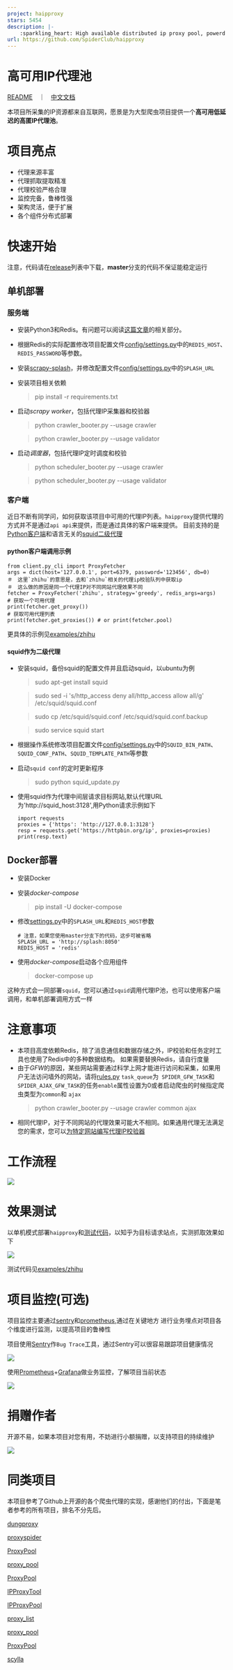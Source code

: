 ```yaml
---
project: haipproxy
stars: 5454
description: |-
    :sparkling_heart: High available distributed ip proxy pool, powerd by Scrapy and Redis
url: https://github.com/SpiderClub/haipproxy
---
```


# 高可用IP代理池
[README](README_EN.md)　｜　[中文文档](README.md)

本项目所采集的IP资源都来自互联网，愿景是为大型爬虫项目提供一个**高可用低延迟的高匿IP代理池**。

# 项目亮点
- 代理来源丰富
- 代理抓取提取精准
- 代理校验严格合理
- 监控完备，鲁棒性强
- 架构灵活，便于扩展
- 各个组件分布式部署

# 快速开始

注意，代码请在[release](https://github.com/SpiderClub/haipproxy/releases)列表中下载，**master**分支的代码不保证能稳定运行

## 单机部署

### 服务端
- 安装Python3和Redis。有问题可以阅读[这篇文章](https://github.com/SpiderClub/weibospider/wiki/%E5%88%86%E5%B8%83%E5%BC%8F%E7%88%AC%E8%99%AB%E7%8E%AF%E5%A2%83%E9%85%8D%E7%BD%AE)的相关部分。
- 根据Redis的实际配置修改项目配置文件[config/settings.py](config/settings.py)中的`REDIS_HOST`、`REDIS_PASSWORD`等参数。
- 安装[scrapy-splash](https://github.com/scrapy-plugins/scrapy-splash)，并修改配置文件[config/settings.py](config/settings.py)中的`SPLASH_URL`
- 安装项目相关依赖
  > pip install -r requirements.txt
- 启动*scrapy worker*，包括代理IP采集器和校验器
  > python crawler_booter.py --usage crawler

  > python crawler_booter.py --usage validator
- 启动*调度器*，包括代理IP定时调度和校验
  > python scheduler_booter.py --usage crawler

  > python scheduler_booter.py --usage validator

### 客户端
近日不断有同学问，如何获取该项目中可用的代理IP列表。`haipproxy`提供代理的方式并不是通过`api api`来提供，而是通过具体的客户端来提供。
目前支持的是[Python客户端](client/py_cli.py)和语言无关的[squid二级代理](client/squid.py)

#### python客户端调用示例 
```python3
from client.py_cli import ProxyFetcher
args = dict(host='127.0.0.1', port=6379, password='123456', db=0)
＃　这里`zhihu`的意思是，去和`zhihu`相关的代理ip校验队列中获取ip
＃　这么做的原因是同一个代理IP对不同网站代理效果不同
fetcher = ProxyFetcher('zhihu', strategy='greedy', redis_args=args)
# 获取一个可用代理
print(fetcher.get_proxy())
# 获取可用代理列表
print(fetcher.get_proxies()) # or print(fetcher.pool)
```

更具体的示例见[examples/zhihu](examples/zhihu/zhihu_spider.py)

#### squid作为二级代理
- 安装squid，备份squid的配置文件并且启动squid，以ubuntu为例
  > sudo apt-get install squid

  > sudo sed -i 's/http_access deny all/http_access allow all/g' /etc/squid/squid.conf

  > sudo cp /etc/squid/squid.conf /etc/squid/squid.conf.backup

  > sudo service squid start
- 根据操作系统修改项目配置文件[config/settings.py](config/settings.py)中的`SQUID_BIN_PATH`、`SQUID_CONF_PATH`、`SQUID_TEMPLATE_PATH`等参数
- 启动`squid conf`的定时更新程序
  > sudo python squid_update.py
- 使用squid作为代理中间层请求目标网站,默认代理URL为'http://squid_host:3128',用Python请求示例如下
  ```python3
  import requests
  proxies = {'https': 'http://127.0.0.1:3128'}
  resp = requests.get('https://httpbin.org/ip', proxies=proxies)
  print(resp.text)
  ```
   
## Docker部署
- 安装Docker

- 安装*docker-compose*
  > pip install -U docker-compose

- 修改[settings.py](config/settings.py)中的`SPLASH_URL`和`REDIS_HOST`参数
  ```python3
  # 注意，如果您使用master分支下的代码，这步可被省略
  SPLASH_URL = 'http://splash:8050'
  REDIS_HOST = 'redis'
  ```
- 使用*docker-compose*启动各个应用组件
  > docker-compose up

这种方式会一同部署`squid`，您可以通过`squid`调用代理IP池，也可以使用客户端调用，和单机部署调用方式一样

# 注意事项
- 本项目高度依赖Redis，除了消息通信和数据存储之外，IP校验和任务定时工具也使用了Redis中的多种数据结构。
如果需要替换Redis，请自行度量
- 由于*GFW*的原因，某些网站需要通过科学上网才能进行访问和采集，如果用户无法访问墙外的网站，请将[rules.py](config/rules.py)
`task_queue`为` SPIDER_GFW_TASK`和`SPIDER_AJAX_GFW_TASK`的任务`enable`属性设置为0或者启动爬虫的时候指定爬虫类型为`common`和
`ajax`
  > python crawler_booter.py --usage crawler common ajax
- 相同代理IP，对于不同网站的代理效果可能大不相同。如果通用代理无法满足您的需求，您可以[为特定网站编写代理IP校验器](https://github.com/SpiderClub/haipproxy/blob/master/docs/%E9%92%88%E5%AF%B9%E7%89%B9%E5%AE%9A%E7%AB%99%E7%82%B9%E6%B7%BB%E5%8A%A0%E6%A0%A1%E9%AA%8C%E5%99%A8.md)

# 工作流程
![](static/workflow.png)

# 效果测试
以单机模式部署`haipproxy`和[测试代码](examples/zhihu/zhihu_spider.py)，以知乎为目标请求站点，实测抓取效果如下

![](./static/zhihu.png)

测试代码见[examples/zhihu](examples/zhihu/zhihu_spider.py)

# 项目监控(可选)
项目监控主要通过[sentry](https://sentry.io/welcome/)和[prometheus](https://prometheus.io/),通过在关键地方
进行业务埋点对项目各个维度进行监测，以提高项目的鲁棒性

项目使用[Sentry](https://sentry.io/welcome/)作`Bug Trace`工具，通过Sentry可以很容易跟踪项目健康情况

![](./static/bug_trace.jpg)


使用[Prometheus](https://prometheus.io/)+[Grafana](https://grafana.com/)做业务监控，了解项目当前状态

![](./static/monitor.png)

# 捐赠作者
开源不易，如果本项目对您有用，不妨进行小额捐赠，以支持项目的持续维护

![](./static/donate.jpg)

# 同类项目
本项目参考了Github上开源的各个爬虫代理的实现，感谢他们的付出，下面是笔者参考的所有项目，排名不分先后。

[dungproxy](https://github.com/virjar/dungproxy)

[proxyspider](https://github.com/zhangchenchen/proxyspider)

[ProxyPool](https://github.com/henson/ProxyPool)

[proxy_pool](https://github.com/jhao104/proxy_pool)

[ProxyPool](https://github.com/WiseDoge/ProxyPool)

[IPProxyTool](https://github.com/awolfly9/IPProxyTool)

[IPProxyPool](https://github.com/qiyeboy/IPProxyPool)

[proxy_list](https://github.com/gavin66/proxy_list)

[proxy_pool](https://github.com/lujqme/proxy_pool)

[ProxyPool](https://github.com/fengzhizi715/ProxyPool)

[scylla](https://github.com/imWildCat/scylla)

